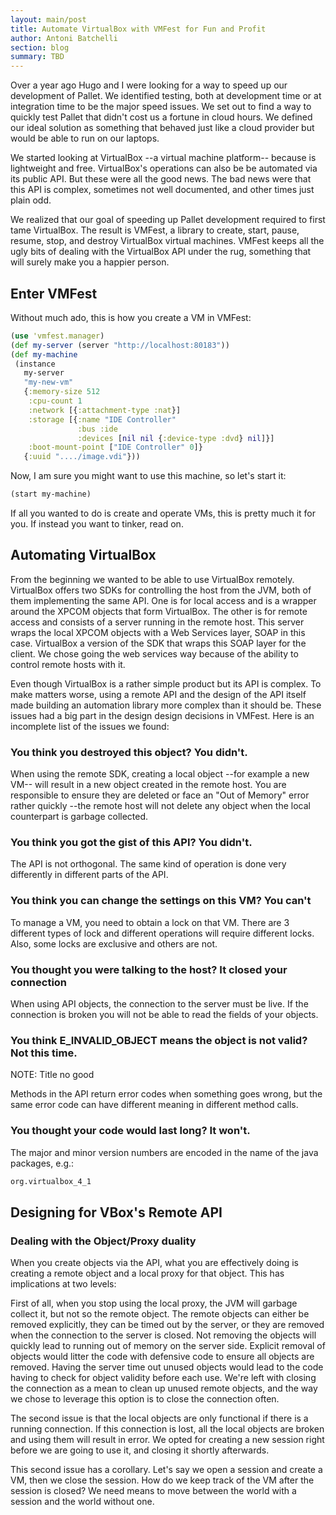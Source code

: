 ```yaml
---
layout: main/post
title: Automate VirtualBox with VMFest for Fun and Profit
author: Antoni Batchelli
section: blog
summary: TBD
---
```



Over a year ago Hugo and I were looking for a way to speed up our
development of Pallet. We identified testing, both at development time
or at integration time to be the major speed issues. We set out to
find a way to quickly test Pallet that didn't cost us a fortune in
cloud hours. We defined our ideal solution as something that behaved
just like a cloud provider but would be able to run on our laptops.

We started looking at VirtualBox --a virtual machine platform--
because is lightweight and free. VirtualBox's operations can also be
be automated via its public API. But these were all the good news. The
bad news were that this API is complex, sometimes not well
documented, and other times just plain odd.

We realized that our goal of speeding up Pallet development required
to first tame VirtualBox. The result is VMFest, a library to create,
start, pause, resume, stop, and destroy VirtualBox virtual machines.
VMFest keeps all the ugly bits of dealing with the VirtualBox API
under the rug, something that will surely make you a happier person.


Enter VMFest
------------

Without much ado, this is how you create a VM in VMFest:

``` clojure
(use 'vmfest.manager)
(def my-server (server "http://localhost:80183"))
(def my-machine
 (instance
   my-server
   "my-new-vm"
   {:memory-size 512
    :cpu-count 1
    :network [{:attachment-type :nat}]
    :storage [{:name "IDE Controller"
               :bus :ide
               :devices [nil nil {:device-type :dvd} nil]}]
    :boot-mount-point ["IDE Controller" 0]}
   {:uuid "..../image.vdi"}))
```

Now, I am sure you might want to use this machine, so let's start it:

``` clojure
(start my-machine)
```

If all you wanted to do is create and operate VMs, this is pretty much
it for you. If instead you want to tinker, read on.

Automating VirtualBox
---------------------

From the beginning we wanted to be able to use VirtualBox remotely.
VirtualBox offers two SDKs for controlling the host from the JVM, both
of them implementing the same API. One is for local access and is a
wrapper around the XPCOM objects that form VirtualBox. The other is
for remote access and consists of a server running in the remote host.
This server wraps the local XPCOM objects with a Web Services layer,
SOAP in this case. VirtualBox a version of the SDK that wraps this
SOAP layer for the client. We chose going the web services way because
of the ability to control remote hosts with it.

Even though VirtualBox is a rather simple product but its API is
complex. To make matters worse, using a remote API and the design of
the API itself made building an automation library more complex than
it should be. These issues had a big part in the design design
decisions in VMFest. Here is an incomplete list of the issues we
found:

### You think you destroyed this object? You didn't.

When using the remote SDK, creating a local object --for example a new
VM-- will result in a new object created in the remote host. You are
responsible to ensure they are deleted or face an "Out of Memory"
error rather quickly --the remote host will not delete any object when
the local counterpart is garbage collected.
  
### You think you got the gist of this API? You didn't.

The API is not orthogonal. The same kind of operation is done very
differently in different parts of the API.
  
### You think you can change the settings on this VM? You can't

To manage a VM, you need to obtain a lock on that VM. There are 3
different types of lock and different operations will require
different locks. Also, some locks are exclusive and others are not.

### You thought you were talking to the host? It closed your connection

When using API objects, the connection to the server must be live. If
the connection is broken you will not be able to read the fields of
your objects.

### You think E_INVALID_OBJECT means the object is not valid? Not this time.

NOTE: Title no good

Methods in the API return error codes when something goes wrong, but
the same error code can have different meaning in different method
calls.

### You thought your code would last long? It won't.

 The major and minor version numbers are encoded in the name of the
  java packages, e.g.:
  ``` clojure
  org.virtualbox_4_1 
  ```

Designing for VBox's Remote API
-------------------------------

### Dealing with the Object/Proxy duality

When you create objects via the API, what you are effectively doing is
creating a remote object and a local proxy for that object. This has
implications at two levels:

First of all, when you stop using the local proxy, the JVM will
garbage collect it, but not so the remote object. The remote objects
can either be removed explicitly, they can be timed out by the server,
or they are removed when the connection to the server is closed. Not
removing the objects will quickly lead to running out of memory on the
server side. Explicit removal of objects would litter the code with
defensive code to ensure all objects are removed. Having the server
time out unused objects would lead to the code having to check for
object validity before each use. We're left with closing the
connection as a mean to clean up unused remote objects, and the way we
chose to leverage this option is to close the connection often.
   
The second issue is that the local objects are only functional if
there is a running connection. If this connection is lost, all the
local objects are broken and using them will result in error. We opted
for creating a new session right before we are going to use it, and
closing it shortly afterwards.

This second issue has a corollary. Let's say we open a session and
create a VM, then we close the session. How do we keep track of the VM
after the session is closed? We need means to move between the world
with a session and the world without one.
   
   


